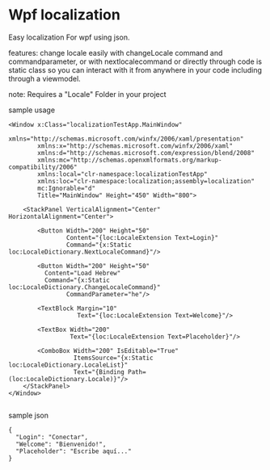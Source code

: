 # Wpf localization
Easy localization For wpf using json.

features:
change locale easily with changeLocale command and commandparameter, or with nextlocalecommand or directly through code
is static class so you can interact with it from anywhere in your code including through a viewmodel.

note:
Requires a "Locale" Folder in your project

sample usage

```
<Window x:Class="localizationTestApp.MainWindow"
        xmlns="http://schemas.microsoft.com/winfx/2006/xaml/presentation"
        xmlns:x="http://schemas.microsoft.com/winfx/2006/xaml"
        xmlns:d="http://schemas.microsoft.com/expression/blend/2008"
        xmlns:mc="http://schemas.openxmlformats.org/markup-compatibility/2006"
        xmlns:local="clr-namespace:localizationTestApp"
        xmlns:loc="clr-namespace:localization;assembly=localization"
        mc:Ignorable="d"
        Title="MainWindow" Height="450" Width="800">

    <StackPanel VerticalAlignment="Center" HorizontalAlignment="Center">

        <Button Width="200" Height="50"
                Content="{loc:LocaleExtension Text=Login}"
                Command="{x:Static loc:LocaleDictionary.NextLocaleCommand}"/>

        <Button Width="200" Height="50"
          Content="Load Hebrew"
          Command="{x:Static loc:LocaleDictionary.ChangeLocaleCommand}"
                CommandParameter="he"/>
        
        <TextBlock Margin="10" 
                   Text="{loc:LocaleExtension Text=Welcome}"/>

        <TextBox Width="200"
                 Text="{loc:LocaleExtension Text=Placeholder}"/>

        <ComboBox Width="200" IsEditable="True"
                  ItemsSource="{x:Static loc:LocaleDictionary.LocaleList}"
                  Text="{Binding Path=(loc:LocaleDictionary.Locale)}"/>
    </StackPanel>
</Window>
 
```
sample json
```
{
  "Login": "Conectar",
  "Welcome": "Bienvenido!",
  "Placeholder": "Escribe aquí..."
}
```




